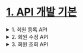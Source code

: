 # [1. API 개발 기본](./1.API-develop-basic)

<details> <summary> 1. 회원 등록 API </summary>

### V1: 엔티티를 RequestBody에 직접 매핑
- 문제점
    - 엔티티에 프레젠테이션 계층을 위한 로직이 추가된다.
    - 엔티티에 API 검증을 위한 로직이 들어간다. (@NotEmpty 등등)
    - 실무에서는 회원 엔티티를 위한 API가 다양하게 만들어지는데, 한 엔티티에 각각의 API를 위한
    모든 요청 요구사항을 담기는 어렵다.
    - 엔티티가 변경되면 API 스펙이 변한다.
- 결론
    - API 요청 스펙에 맞추어 별도의 DTO를 파라미터로 받는다.

### V2: 엔티티 대신에 DTO를 RequestBody에 매핑
- `CreateMemberRequest`를 `Member`엔티티 대신에 RequestBody와 매핑한다.
- 엔티티와 프레젠테이션 계층을 위한 로직을 분리할 수 있다.
- 엔티티와 API 스펙을 명확하게 분리할 수 있다.
- 엔티티가 변해도 API 스펙이 변하지 않는다.

> 참고: 실무에서는 엔티티를 API 스펙에 노출하면 안된다!

</details>


<details> <summary> 2. 회원 수정 API </summary>

### 회원 수정 API
- 회원 수정도 DTO를 요청 파라미터로 매핑
- 변경 감지를 사용해서 데이터를 수정

> 오류정정: 회원 수정 API`updateMemberV2`은 회원 정보를 부분 업데이트 한다. 여기서 PUT 방식을
> 사용했는데, PUT은 전체 업데이트를 할 때 사용하는 것이 맞다. 부분 업데이트를 하려면 PATCH를 사용하거나
> POST를 사용하는것이 REST 스타일에 맞다.

</details>


<details> <summary> 3. 회원 조회 API </summary>

</details>